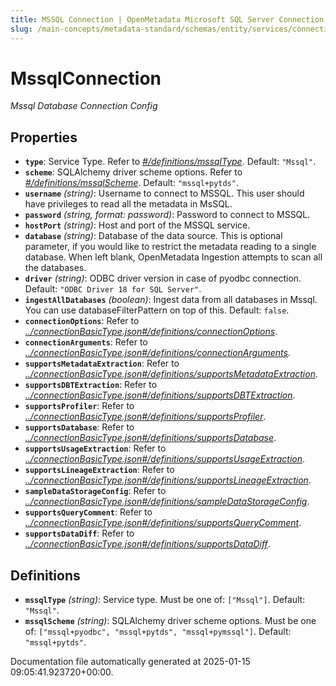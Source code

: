 ```yaml
---
title: MSSQL Connection | OpenMetadata Microsoft SQL Server Connection
slug: /main-concepts/metadata-standard/schemas/entity/services/connections/database/mssqlconnection
---
```


# MssqlConnection

*Mssql Database Connection Config*

## Properties

- **`type`**: Service Type. Refer to *[#/definitions/mssqlType](#definitions/mssqlType)*. Default: `"Mssql"`.
- **`scheme`**: SQLAlchemy driver scheme options. Refer to *[#/definitions/mssqlScheme](#definitions/mssqlScheme)*. Default: `"mssql+pytds"`.
- **`username`** *(string)*: Username to connect to MSSQL. This user should have privileges to read all the metadata in MsSQL.
- **`password`** *(string, format: password)*: Password to connect to MSSQL.
- **`hostPort`** *(string)*: Host and port of the MSSQL service.
- **`database`** *(string)*: Database of the data source. This is optional parameter, if you would like to restrict the metadata reading to a single database. When left blank, OpenMetadata Ingestion attempts to scan all the databases.
- **`driver`** *(string)*: ODBC driver version in case of pyodbc connection. Default: `"ODBC Driver 18 for SQL Server"`.
- **`ingestAllDatabases`** *(boolean)*: Ingest data from all databases in Mssql. You can use databaseFilterPattern on top of this. Default: `false`.
- **`connectionOptions`**: Refer to *[../connectionBasicType.json#/definitions/connectionOptions](#/connectionBasicType.json#/definitions/connectionOptions)*.
- **`connectionArguments`**: Refer to *[../connectionBasicType.json#/definitions/connectionArguments](#/connectionBasicType.json#/definitions/connectionArguments)*.
- **`supportsMetadataExtraction`**: Refer to *[../connectionBasicType.json#/definitions/supportsMetadataExtraction](#/connectionBasicType.json#/definitions/supportsMetadataExtraction)*.
- **`supportsDBTExtraction`**: Refer to *[../connectionBasicType.json#/definitions/supportsDBTExtraction](#/connectionBasicType.json#/definitions/supportsDBTExtraction)*.
- **`supportsProfiler`**: Refer to *[../connectionBasicType.json#/definitions/supportsProfiler](#/connectionBasicType.json#/definitions/supportsProfiler)*.
- **`supportsDatabase`**: Refer to *[../connectionBasicType.json#/definitions/supportsDatabase](#/connectionBasicType.json#/definitions/supportsDatabase)*.
- **`supportsUsageExtraction`**: Refer to *[../connectionBasicType.json#/definitions/supportsUsageExtraction](#/connectionBasicType.json#/definitions/supportsUsageExtraction)*.
- **`supportsLineageExtraction`**: Refer to *[../connectionBasicType.json#/definitions/supportsLineageExtraction](#/connectionBasicType.json#/definitions/supportsLineageExtraction)*.
- **`sampleDataStorageConfig`**: Refer to *[../connectionBasicType.json#/definitions/sampleDataStorageConfig](#/connectionBasicType.json#/definitions/sampleDataStorageConfig)*.
- **`supportsQueryComment`**: Refer to *[../connectionBasicType.json#/definitions/supportsQueryComment](#/connectionBasicType.json#/definitions/supportsQueryComment)*.
- **`supportsDataDiff`**: Refer to *[../connectionBasicType.json#/definitions/supportsDataDiff](#/connectionBasicType.json#/definitions/supportsDataDiff)*.
## Definitions

- **`mssqlType`** *(string)*: Service type. Must be one of: `["Mssql"]`. Default: `"Mssql"`.
- **`mssqlScheme`** *(string)*: SQLAlchemy driver scheme options. Must be one of: `["mssql+pyodbc", "mssql+pytds", "mssql+pymssql"]`. Default: `"mssql+pytds"`.


Documentation file automatically generated at 2025-01-15 09:05:41.923720+00:00.
